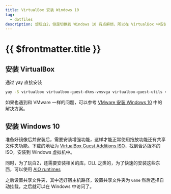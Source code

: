 ```yaml
---
title: VirtualBox 安装 Windows 10
tag:
  - dotfiles
description: 想玩白2，但是切换到 Windows 10 有点麻烦，所以在 VirtualBox 中安装了 Windows 10
---
```


# {{ $frontmatter.title }}

## 安装 VirtualBox

通过 yay 直接安装

```bash
yay -S virtualbox virtualbox-guest-dkms-vmsvga virtualbox-guest-utils virtualbox-host-modules-arch
```

如果也遇到和 VMware 一样的问题，可以参考 [VMware 安装 Windows 10](./VMware) 中的解决方案。

## 安装 Windows 10

准备好镜像后并安装后，需要安装增强功能，这样才能正常使用拖放功能还有共享文件夹功能。下载的地址为 [VirtualBox Guest Additions ISO](http://download.virtualbox.org/virtualbox)，找到合适版本的 ISO，安装到 Windows 虚拟机中。

同时，为了玩白2，还需要安装相关的库，DLL 之类的，为了快速的安装这些东西，可以使用 [AIO runtimes](https://www.computerbase.de/downloads/systemtools/all-in-one-runtimes/)

之后设置共享文件夹，其中选好宿主机路径，设置共享文件夹为 `Game` 然后选择自动挂载，之后就可以在 Windows 中访问了。
